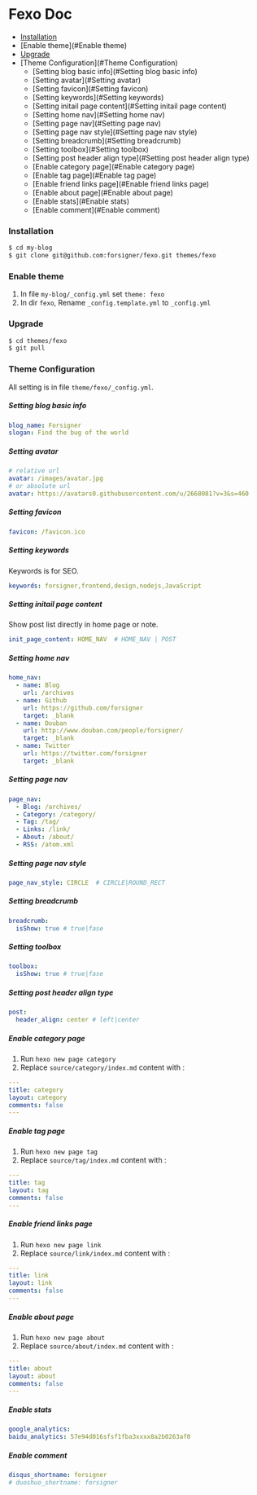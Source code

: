 # Fexo Doc

- [Installation](#Installation)
- [Enable theme](#Enable theme)
- [Upgrade](#Upgrade)
- [Theme Configuration](#Theme Configuration)
  - [Setting blog basic info](#Setting blog basic info)
  - [Setting avatar](#Setting avatar)
  - [Setting favicon](#Setting favicon)
  - [Setting keywords](#Setting keywords)
  - [Setting initail page content](#Setting initail page content)
  - [Setting home nav](#Setting home nav)
  - [Setting page nav](#Setting page nav)
  - [Setting page nav style](#Setting page nav style)
  - [Setting breadcrumb](#Setting breadcrumb)
  - [Setting toolbox](#Setting toolbox)
  - [Setting post header align type](#Setting post header align type)
  - [Enable category page](#Enable category page)
  - [Enable tag page](#Enable tag page)
  - [Enable friend links page](#Enable friend links page)
  - [Enable about page](#Enable about page)
  - [Enable stats](#Enable stats)
  - [Enable comment](#Enable comment)

### Installation

```bash
$ cd my-blog
$ git clone git@github.com:forsigner/fexo.git themes/fexo
```

### Enable theme

1. In file `my-blog/_config.yml` set `theme: fexo`
2. In dir `fexo`, Rename `_config.template.yml` to `_config.yml`


### Upgrade

```bash
$ cd themes/fexo
$ git pull
```

### Theme Configuration

All setting is in file `theme/fexo/_config.yml`.

##### Setting blog basic info

```yml
blog_name: Forsigner
slogan: Find the bug of the world

```

##### Setting avatar

``` yml
# relative url
avatar: /images/avatar.jpg
# or absolute url
avatar: https://avatars0.githubusercontent.com/u/2668081?v=3&s=460
```

##### Setting favicon

``` yml
favicon: /favicon.ico
```

##### Setting keywords

Keywords is for SEO.

```yml
keywords: forsigner,frontend,design,nodejs,JavaScript
```

##### Setting initail page content

Show post list directly in home page or note.

```yml
init_page_content: HOME_NAV  # HOME_NAV | POST
```

##### Setting home nav

```yml
home_nav:
  - name: Blog
    url: /archives
  - name: Github
    url: https://github.com/forsigner
    target: _blank
  - name: Douban
    url: http://www.douban.com/people/forsigner/
    target: _blank
  - name: Twitter
    url: https://twitter.com/forsigner
    target: _blank

```

##### Setting page nav

```yml
page_nav:
  - Blog: /archives/
  - Category: /category/
  - Tag: /tag/
  - Links: /link/
  - About: /about/
  - RSS: /atom.xml
```

##### Setting page nav style

```yml
page_nav_style: CIRCLE  # CIRCLE|ROUND_RECT
```

##### Setting breadcrumb

```yml
breadcrumb:
  isShow: true # true|fase
```

##### Setting toolbox

```yml
toolbox:
  isShow: true # true|fase
```

##### Setting post header align type

```yml
post:
  header_align: center # left|center
```

##### Enable category page

1. Run `hexo new page category`
2. Replace `source/category/index.md` content with :

```yml
---
title: category
layout: category
comments: false
---
```

##### Enable tag page

1. Run `hexo new page tag`
2. Replace `source/tag/index.md` content with :

```yml
---
title: tag
layout: tag
comments: false
---
```

##### Enable friend links page

1. Run `hexo new page link`
2. Replace `source/link/index.md` content with :

```yml
---
title: link
layout: link
comments: false
---
```

##### Enable about page

1. Run `hexo new page about`
2. Replace `source/about/index.md` content with :

```yml
---
title: about
layout: about
comments: false
---
```

##### Enable stats

```yml
google_analytics:
baidu_analytics: 57e94d016sfsf1fba3xxxx8a2b0263af0
```

##### Enable comment

```yml
disqus_shortname: forsigner
# duoshuo_shortname: forsigner
```
